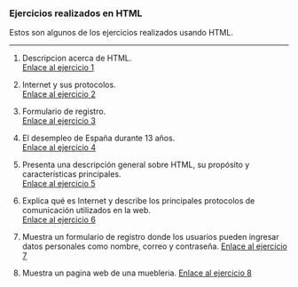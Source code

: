 ### Ejercicios realizados en HTML 
Estos son algunos de los ejercicios realizados usando HTML.

---

1. Descripcion acerca de HTML.  
    [Enlace al ejercicio 1](https://github.com/monepii/Ejercicios/blob/main/HTML/dise%C3%B1o1.html)

2. Internet y sus protocolos.  
    [Enlace al ejercicio 2](https://github.com/monepii/Ejercicios/blob/main/HTML/dise%C3%B1o2.html)

3. Formulario de registro.  
    [Enlace al ejercicio 3](https://github.com/monepii/Ejercicios/blob/main/HTML/dise%C3%B1o3.html)

4. El desempleo de España durante 13 años.  
    [Enlace al ejercicio 4](https://github.com/monepii/Ejercicios/blob/main/HTML/dise%C3%B1o4.html)

5. Presenta una descripción general sobre HTML, su propósito y características principales.  
    [Enlace al ejercicio 5](https://github.com/monepii/Ejercicios/blob/main/HTML/dise%C3%B1o4.html)

6. Explica qué es Internet y describe los principales protocolos de comunicación utilizados en la web.  
    [Enlace al ejercicio 6](https://github.com/monepii/Ejercicios/blob/main/HTML/dise%C3%B1o4.html)

7.  Muestra un formulario de registro donde los usuarios pueden ingresar datos personales como nombre, correo y contraseña. 
    [Enlace al ejercicio 7](https://github.com/monepii/Ejercicios/blob/main/HTML/dise%C3%B1o4.html)

7.  Muestra un pagina web de una muebleria. 
    [Enlace al ejercicio 8](https://github.com/monepii/Ejercicios/blob/main/HTML/dise%C3%B1o4.html)
